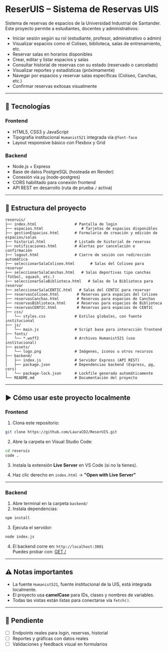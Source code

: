 # ReserUIS – Sistema de Reservas UIS

Sistema de reservas de espacios de la Universidad Industrial de Santander. Este proyecto permite a estudiantes, docentes y administrativos:

- Iniciar sesión según su rol (estudiante, profesor, administrativo o admin)
- Visualizar espacios como el Coliseo, biblioteca, salas de entrenamiento, etc.
- Reservar salas en horarios disponibles
- Crear, editar y listar espacios y salas
- Consultar historial de reservas con su estado (reservado o cancelado)
- Visualizar reportes y estadísticas (próximamente)
- Navegar por espacios y reservar salas específicas (Coliseo, Canchas, etc.)
- Confirmar reservas exitosas visualmente

---

## 🧩 Tecnologías

### Frontend
- HTML5, CSS3 y JavaScript
- Tipografía institucional `Humanist521` integrada vía `@font-face`
- Layout responsive básico con Flexbox y Grid

### Backend
- Node.js + Express
- Base de datos PostgreSQL (hosteada en Render)
- Conexión vía `pg` (node-postgres)
- CORS habilitado para conexión frontend
- API REST en desarrollo (ruta de prueba `/` activa)

---

## 📁 Estructura del proyecto

```
reseruis/
├── index.html                 # Pantalla de login
├── espacios.html                 # Tarjetas de espacios disponibles
├── gestionEspacios.html       # Formulario de creación y edición de espacios/salas
├── historial.html             # Listado de historial de reservas
├── notificaciones.html        # Alertas por cancelación o confirmación
├── logout.html                # Cierre de sesión con redirección automática
├── seleccionarSalaColiseo.html       # Salas del Coliseo para reservar
├── seleccionarSalaCanchas.html   # Salas deportivas tipo canchas (fútbol, squash, etc.)
├── seleccionarSalaBiblioteca.html   # Salas de la Biblioteca para reservar
├── seleccionarSalaCENTIC.html   # Salas del CENTIC para reservar
├── reservasColiseo.html        # Reservas para espacios del Coliseo
├── reservasCanchas.html        # Reservas para espacios de Canchas
├── reservasBiblioteca.html     # Reservas para espacios de Biblioteca
├── reservasCENTIC.html         # Reservas para espacios de CENTIC
├── css/
│   └── styles.css             # Estilos globales, con fuente institucional
├── js/
│   └── main.js                # Script base para interacción frontend
├── fonts/
│   └── *.woff2                # Archivos Humanist521 (uso institucional)
├── assets/
│   └── logo.png               # Imágenes, íconos u otros recursos
├── backend/
│   ├── index.js               # Servidor Express (API REST)
│   ├── package.json           # Dependencias backend (Express, pg, cors)
│   └── package-lock.json      # Lockfile generado automáticamente
└── README.md                  # Documentación del proyecto
```

---

## ▶️ Cómo usar este proyecto localmente

### Frontend

1. Clona este repositorio:
```bash
git clone https://github.com/LauraCD2/ReserUIS.git
```

2. Abre la carpeta en Visual Studio Code:
```bash
cd reseruis
code .
```

3. Instala la extensión **Live Server** en VS Code (si no la tienes).

4. Haz clic derecho en `index.html` → **"Open with Live Server"**

---

### Backend

1. Abre terminal en la carpeta `backend/`
2. Instala dependencias:
```bash
npm install
```

3. Ejecuta el servidor:
```bash
node index.js
```

4. El backend corre en: `http://localhost:3001`  
   Puedes probar con: [GET /](http://localhost:3001)

---

## ⚠️ Notas importantes

- La fuente `Humanist521`, fuente institucional de la UIS, está integrada localmente.
- El proyecto usa **camelCase** para IDs, clases y nombres de variables.
- Todas las vistas están listas para conectarse vía `fetch()`.

---

## 🚧 Pendiente

- [ ] Endpoints reales para login, reservas, historial
- [ ] Reportes y gráficas con datos reales
- [ ] Validaciones y feedback visual en formularios

